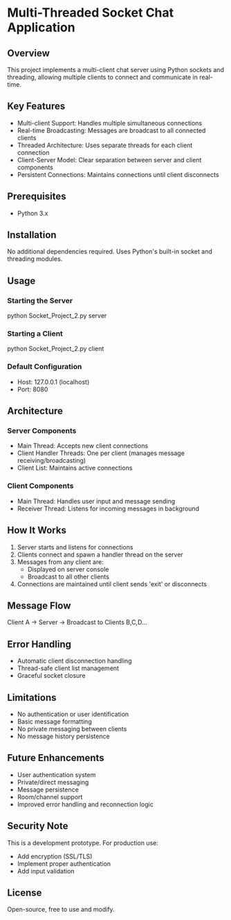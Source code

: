 # Multi-Threaded Socket Chat Application

## Overview
This project implements a multi-client chat server using Python sockets and threading, allowing multiple clients to connect and communicate in real-time.

## Key Features
- Multi-client Support: Handles multiple simultaneous connections
- Real-time Broadcasting: Messages are broadcast to all connected clients
- Threaded Architecture: Uses separate threads for each client connection
- Client-Server Model: Clear separation between server and client components
- Persistent Connections: Maintains connections until client disconnects

## Prerequisites
- Python 3.x

## Installation
No additional dependencies required. Uses Python's built-in socket and threading modules.

## Usage

### Starting the Server
python Socket_Project_2.py server

### Starting a Client
python Socket_Project_2.py client

### Default Configuration
- Host: 127.0.0.1 (localhost)
- Port: 8080

## Architecture

### Server Components
- Main Thread: Accepts new client connections
- Client Handler Threads: One per client (manages message receiving/broadcasting)
- Client List: Maintains active connections

### Client Components
- Main Thread: Handles user input and message sending
- Receiver Thread: Listens for incoming messages in background

## How It Works
1. Server starts and listens for connections
2. Clients connect and spawn a handler thread on the server
3. Messages from any client are:
   - Displayed on server console
   - Broadcast to all other clients
4. Connections are maintained until client sends 'exit' or disconnects

## Message Flow
Client A → Server → Broadcast to Clients B,C,D...

## Error Handling
- Automatic client disconnection handling
- Thread-safe client list management
- Graceful socket closure

## Limitations
- No authentication or user identification
- Basic message formatting
- No private messaging between clients
- No message history persistence

## Future Enhancements
- User authentication system
- Private/direct messaging
- Message persistence
- Room/channel support
- Improved error handling and reconnection logic

## Security Note
This is a development prototype. For production use:
- Add encryption (SSL/TLS)
- Implement proper authentication
- Add input validation

## License
Open-source, free to use and modify.